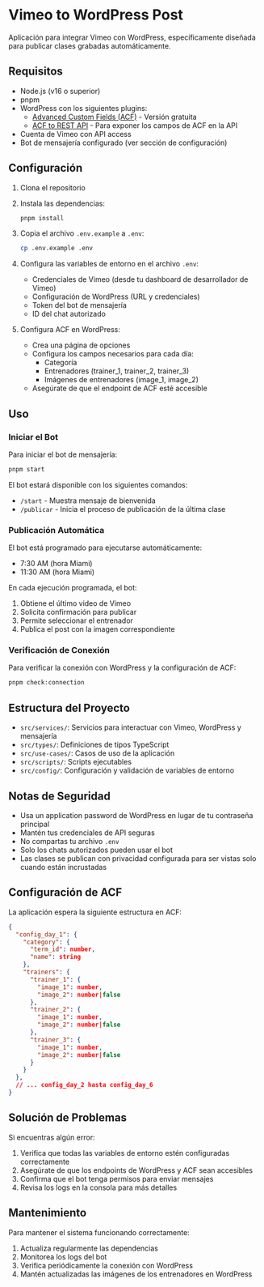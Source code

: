 # Vimeo to WordPress Post

Aplicación para integrar Vimeo con WordPress, específicamente diseñada para publicar clases grabadas automáticamente.

## Requisitos

- Node.js (v16 o superior)
- pnpm
- WordPress con los siguientes plugins:
  - [Advanced Custom Fields (ACF)](https://wordpress.org/plugins/advanced-custom-fields/) - Versión gratuita
  - [ACF to REST API](https://wordpress.org/plugins/acf-to-rest-api/) - Para exponer los campos de ACF en la API
- Cuenta de Vimeo con API access
- Bot de mensajería configurado (ver sección de configuración)

## Configuración

1. Clona el repositorio
2. Instala las dependencias:
   ```bash
   pnpm install
   ```
3. Copia el archivo `.env.example` a `.env`:
   ```bash
   cp .env.example .env
   ```
4. Configura las variables de entorno en el archivo `.env`:
   - Credenciales de Vimeo (desde tu dashboard de desarrollador de Vimeo)
   - Configuración de WordPress (URL y credenciales)
   - Token del bot de mensajería
   - ID del chat autorizado

5. Configura ACF en WordPress:
   - Crea una página de opciones
   - Configura los campos necesarios para cada día:
     - Categoría
     - Entrenadores (trainer_1, trainer_2, trainer_3)
     - Imágenes de entrenadores (image_1, image_2)
   - Asegúrate de que el endpoint de ACF esté accesible

## Uso

### Iniciar el Bot

Para iniciar el bot de mensajería:

```bash
pnpm start
```

El bot estará disponible con los siguientes comandos:
- `/start` - Muestra mensaje de bienvenida
- `/publicar` - Inicia el proceso de publicación de la última clase

### Publicación Automática

El bot está programado para ejecutarse automáticamente:
- 7:30 AM (hora Miami)
- 11:30 AM (hora Miami)

En cada ejecución programada, el bot:
1. Obtiene el último video de Vimeo
2. Solicita confirmación para publicar
3. Permite seleccionar el entrenador
4. Publica el post con la imagen correspondiente

### Verificación de Conexión

Para verificar la conexión con WordPress y la configuración de ACF:

```bash
pnpm check:connection
```

## Estructura del Proyecto

- `src/services/`: Servicios para interactuar con Vimeo, WordPress y mensajería
- `src/types/`: Definiciones de tipos TypeScript
- `src/use-cases/`: Casos de uso de la aplicación
- `src/scripts/`: Scripts ejecutables
- `src/config/`: Configuración y validación de variables de entorno

## Notas de Seguridad

- Usa un application password de WordPress en lugar de tu contraseña principal
- Mantén tus credenciales de API seguras
- No compartas tu archivo `.env`
- Solo los chats autorizados pueden usar el bot
- Las clases se publican con privacidad configurada para ser vistas solo cuando están incrustadas

## Configuración de ACF

La aplicación espera la siguiente estructura en ACF:

```json
{
  "config_day_1": {
    "category": {
      "term_id": number,
      "name": string
    },
    "trainers": {
      "trainer_1": {
        "image_1": number,
        "image_2": number|false
      },
      "trainer_2": {
        "image_1": number,
        "image_2": number|false
      },
      "trainer_3": {
        "image_1": number,
        "image_2": number|false
      }
    }
  },
  // ... config_day_2 hasta config_day_6
}
```

## Solución de Problemas

Si encuentras algún error:
1. Verifica que todas las variables de entorno estén configuradas correctamente
2. Asegúrate de que los endpoints de WordPress y ACF sean accesibles
3. Confirma que el bot tenga permisos para enviar mensajes
4. Revisa los logs en la consola para más detalles

## Mantenimiento

Para mantener el sistema funcionando correctamente:
1. Actualiza regularmente las dependencias
2. Monitorea los logs del bot
3. Verifica periódicamente la conexión con WordPress
4. Mantén actualizadas las imágenes de los entrenadores en WordPress 